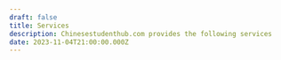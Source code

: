 ```yaml
---
draft: false
title: Services
description: Chinesestudenthub.com provides the following services
date: 2023-11-04T21:00:00.000Z
---
```


